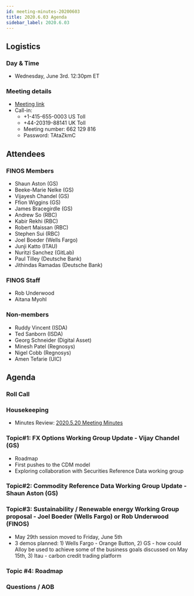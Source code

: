 ```yaml
---
id: meeting-minutes-20200603
title: 2020.6.03 Agenda
sidebar_label: 2020.6.03
---
```


## Logistics 
### Day & Time
* Wednesday, June 3rd. 12:30pm ET

### Meeting details

* [Meeting link](https://finos.webex.com/finos/j.php?MTID=m9faeb59f9167a188a0cde9a2209b9447)
* Call-in: 
    * +1-415-655-0003 US Toll
    * +44-20319-88141 UK Toll
    * Meeting number: 662 129 816
    * Password: TAtaZkmC

## Attendees 


### FINOS Members
* Shaun Aston (GS)
* Beeke-Marie Nelke (GS)
* Vijayesh Chandel (GS)
* Ffion Wiggins (GS)
* James Bracegirdle (GS)
* Andrew So (RBC)
* Kabir Rekhi (RBC)
* Robert Maissan (RBC)
* Stephen Sui (RBC)
* Joel Boeder (Wells Fargo)
* Junji Katto (ITAU)
* Nuritzi Sanchez (GitLab)
* Paul Tilley (Deutsche Bank)
* Jithindas Ramadas (Deutsche Bank)

### FINOS Staff
* Rob Underwood
* Aitana Myohl

### Non-members
* Ruddy Vincent (ISDA)
* Ted Sanborn (ISDA)
* Georg Schneider (Digital Asset)
* Minesh Patel (Regnosys)
* Nigel Cobb (Regnosys)
* Amen Tefarie (UIC)

## Agenda

### Roll Call

### Housekeeping
* Minutes Review: [2020.5.20 Meeting Minutes](https://github.com/finos/alloy/blob/master/meeting-minutes/pilot-project-meeting-minutes/2020.5.20-pilot-project-minutes.md) 

### Topic#1: FX Options Working Group Update - Vijay Chandel (GS)
* Roadmap
* First pushes to the CDM model
* Exploring collaboration with Securities Reference Data working group

### Topic#2: Commodity Reference Data Working Group Update - Shaun Aston (GS)


### Topic#3: Sustainability / Renewable energy Working Group proposal - Joel Boeder (Wells Fargo) or Rob Underwood (FINOS)
* May 29th session moved to Friday, June 5th 
* 3 demos planned: 1) Wells Fargo - Orange Button, 2) GS - how could Alloy be used to achieve some of the business goals discussed on May 15th, 3) Itau - carbon credit trading platform

### Topic #4: Roadmap


### Questions / AOB
